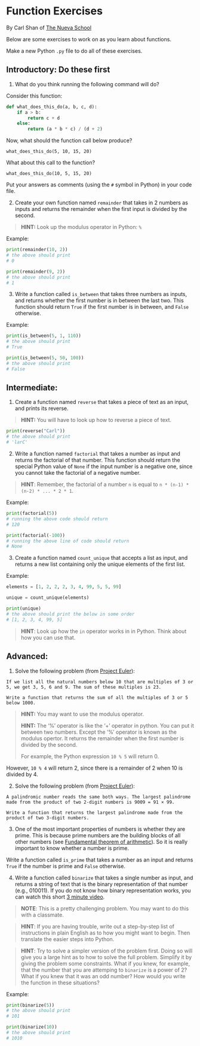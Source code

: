 # Function Exercises
By Carl Shan of [The Nueva School](www.nuevaschool.org)

Below are some exercises to work on as you learn about functions.

Make a new Python `.py` file to do all of these exercises.

## Introductory: Do these first

1. What do you think running the following command will do?

Consider this function:

```python
def what_does_this_do(a, b, c, d):
    if a > b:
        return c + d
    else:
        return (a * b * c) / (d + 2)

```

Now, what should the function call below produce?

`what_does_this_do(5, 10, 15, 20)`

What about this call to the function?

`what_does_this_do(10, 5, 15, 20)`

Put your answers as comments (using the `#` symbol in Python) in your code file.

2. Create your own function named `remainder` that takes in 2 numbers as inputs and returns the remainder when the first input is divided by the second.

> **HINT:** Look up the modulus operator in Python: `%`

Example:

```python
print(remainder(10, 2))
# the above should print
# 0

print(remainder(9, 2))
# the above should print
# 1

```

3. Write a function called `is_between` that takes three numbers as inputs, and returns whether the first number is in between the last two. This function should return `True` if the first number is in between, and `False` otherwise.

Example:

```python
print(is_between(5, 1, 110))
# the above should print
# True

print(is_between(5, 50, 100))
# the above should print
# False
```

## Intermediate:

1. Create a function named `reverse` that takes a piece of text as an input, and prints its reverse.
> **HINT:** You will have to look up how to reverse a piece of text.

```python
print(reverse("Carl"))
# the above should print
# 'larC'
```

2. Write a function named `factorial` that takes a number as input and returns the factorial of that number. This function should return the special Python value of `None` if the input number is a negative one, since you cannot take the factorial of a negative number.

> **HINT**: Remember, the factorial of a number `n` is equal to `n * (n-1) * (n-2) * ... * 2 * 1`.

Example:

```python
print(factorial(5))
# running the above code should return
# 120

print(factorial(-100))
# running the above line of code should return
# None
```

3. Create a function named `count_unique` that accepts a list as input, and returns a new list containing only the unique elements of the first list.

Example:

```python
elements = [1, 2, 2, 2, 3, 4, 99, 5, 5, 99]

unique = count_unique(elements)

print(unique)
# the above should print the below in some order
# [1, 2, 3, 4, 99, 5]
```

> **HINT**: Look up how the `in` operator works in in Python. Think about how you can use that.

## Advanced:
1. Solve the following problem (from [Project Euler](www.projecteuler.net)): 

```
If we list all the natural numbers below 10 that are multiples of 3 or 5, we get 3, 5, 6 and 9. The sum of these multiples is 23.

Write a function that returns the sum of all the multiples of 3 or 5 below 1000.
```

> **HINT:** You may want to use the modulus operator.
> 
> **HINT:** The ‘%’ operator is like the ‘+’ operator in python. You can put it between two numbers. Except the ‘%’ operator is known as the modulus opertor. It returns the remainder when the first number is divided by the second.
> 
> For example,  the Python expression `10 % 5` will return 0.
> 
However, `10 % 4` will return 2, since there is a remainder of 2 when 10 is divided by 4.
> 

2. Solve the following problem (from [Project Euler](www.projecteuler.net)): 

```
A palindromic number reads the same both ways. The largest palindrome made from the product of two 2-digit numbers is 9009 = 91 × 99.

Write a function that returns the largest palindrome made from the product of two 3-digit numbers.
```

3. One of the most important properties of numbers is whether they are prime. This is because prime numbers are the building blocks of all other numbers (see [Fundamental theorem of arithmetic](https://en.wikipedia.org/wiki/Fundamental_theorem_of_arithmetic)). So it is really important to know whether a number is prime.

Write a function called `is_prime` that takes a number as an input and returns `True` if the number is prime and `False` otherwise.


4. Write a function called `binarize` that takes a single number as input, and returns a string of text that is the binary representation of that number (e.g., 010011). If you do not know how binary representation works, you can watch this short [3 minute video](https://www.youtube.com/watch?v=H4BstqvgBow).

> **NOTE**: This is a pretty challenging problem. You may want to do this with a classmate.

> **HINT**: If you are having trouble, write out a step-by-step list of instructions in plain English as to how you might want to begin. Then translate the easier steps into Python.

> **HINT**: Try to solve a simpler version of the problem first. Doing so will give you a large hint as to how to solve the full problem. Simplify it by giving the problem some constraints. What if you knew, for example, that the number that you are attemping to `binarize` is a power of 2? What if you knew that it was an odd number? How would you write the function in these situations?

Example:

```python
print(binarize(5))
# the above should print
# 101

print(binarize(10))
# the above should print
# 1010

```